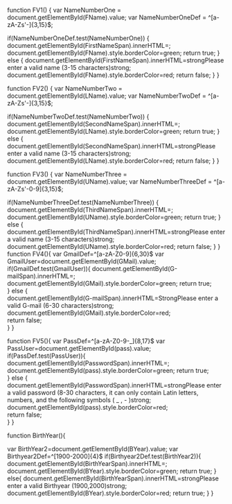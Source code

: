 function FV1()
{
var NameNumberOne = document.getElementById(FName).value;
var NameNumberOneDef = ^[a-zA-Zs'-]{3,15}$;

if(NameNumberOneDef.test(NameNumberOne)) {
    document.getElementById(FirstNameSpan).innerHTML=;
    document.getElementById(FName).style.borderColor=green;
    return true;
}
else {
    document.getElementById(FirstNameSpan).innerHTML=strongPlease enter a valid name (3-15 characters)strong;
    document.getElementById(FName).style.borderColor=red;
    return false;
}
}

function FV2()
{
var NameNumberTwo = document.getElementById(LName).value;
var NameNumberTwoDef = ^[a-zA-Zs'-]{3,15}$;

if(NameNumberTwoDef.test(NameNumberTwo)) {
    document.getElementById(SecondNameSpan).innerHTML=;
    document.getElementById(LName).style.borderColor=green;
    return true;
}
else {
    document.getElementById(SecondNameSpan).innerHTML=strongPlease enter a valid name (3-15 characters)strong;
    document.getElementById(LName).style.borderColor=red;
    return false;
}
}

function FV3()
{
var NameNumberThree = document.getElementById(UName).value;
var NameNumberThreeDef = ^[a-zA-Zs'-0-9]{3,15}$;

if(NameNumberThreeDef.test(NameNumberThree)) {
    document.getElementById(ThirdNameSpan).innerHTML=;
    document.getElementById(UName).style.borderColor=green;
    return true;
}
else {
    document.getElementById(ThirdNameSpan).innerHTML=strongPlease enter a valid name (3-15 characters)strong;
    document.getElementById(UName).style.borderColor=red;
    return false;
}
}
function FV4(){
var GmailDef=^[a-zA-Z0-9]{6,30}$
var GmailUser=document.getElementById(GMail).value;
if(GmailDef.test(GmailUser)){
document.getElementById(G-mailSpan).innerHTML=;	
document.getElementById(GMail).style.borderColor=green;
return true;	
}
else {	
document.getElementById(G-mailSpan).innerHTML=StrongPlease enter a valid G-mail (6-30 characters)strong;	
document.getElementById(GMail).style.borderColor=red;	
return false; 		
}
}

function FV5(){
var PassDef=^[a-zA-Z0-9-_]{8,17}$
var PassUser=document.getElementById(pass).value;
if(PassDef.test(PassUser)){
document.getElementById(PasswordSpan).innerHTML=;	
document.getElementById(pass).style.borderColor=green;
return true;	
}
else {	
document.getElementById(PasswordSpan).innerHTML=strongPlease enter a valid password (8-30 characters, it can only contain Latin letters, numbers, and the following symbols ( _ , - )strong;	
document.getElementById(pass).style.borderColor=red;	
return false; 		
}
}

function BirthYear(){
	
var BirthYear2=document.getElementById(BYear).value;
var Birthyear2Def=^[1900-2000]{4}$
if(Birthyear2Def.test(BirthYear2)){
	document.getElementById(BirthYearSpan).innerHTML=;
	document.getElementById(BYear).style.borderColor=green;
	return true;
}
else{
	document.getElementById(BirthYearSpan).innerHTML=strongPlease enter a valid Birthyear (1900,2000)strong;
	document.getElementById(BYear).style.borderColor=red;
	return true;
}
}
